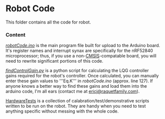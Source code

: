 # Robot Code

This folder contains all the code for robot.  

### Content

[*robotCode.ino*](./robotCode.ino) is the main program file built for upload to the Arduino board.  It's register names and interrupt synax are specifically for the nRF52840 microprocessor; thus, if you use a non-[CMSIS](https://www.arm.com/technologies/cmsis)-compatable board, you will need to rewrite significant portions of this code.

[*findControlGain.py*](./findControlGain.py) is a python script for calculating the LQG controller gains required for the robot's controller.  Once calculated, you can manually enter these gain values to '''Eq.K''' in *robotCode.ino* (approx. line 127).  If anyone knows a better way to find these gains and load them into the arduino code, I'm all ears (contact me at ericj@raquetfamily.com).

[HardwareTests](.\HardwareTests) is a collection of calabration/test/demonstrative scripts written to be run on the robot.  They are handy when you need to test anything specific without messing with the whole code.  